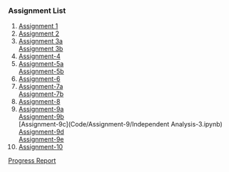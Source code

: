 ### Assignment List

1. [Assignment 1](https://github.com/Upward-Spiral-Science/spect-team/blob/master/Draft/Questions.md)
2. [Assignment 2](https://github.com/Upward-Spiral-Science/spect-team/blob/master/Code/Assignment-3/Descriptive_Exploratory_Answers_1.ipynb)
3. [Assignment 3a](https://github.com/Upward-Spiral-Science/spect-team/blob/master/Code/Assignment-3/Descriptive_Exploratory_Answers_1.ipynb)<br/> [Assignment 3b](https://github.com/Upward-Spiral-Science/spect-team/blob/master/Code/Assignment-3/Exploratory_Kmeans_PCA.ipynb)
4. [Assignment-4](https://github.com/Upward-Spiral-Science/spect-team/blob/master/Code/Assignment-4/Inferential_Depressed.ipynb)
5. [Assignment-5a](https://github.com/Upward-Spiral-Science/spect-team/blob/master/Code/Assignment-5/Classification_Simulation.ipynb)<br/>[Assignment-5b](https://github.com/Upward-Spiral-Science/spect-team/blob/master/Code/Assignment-5/PCA.ipynb)
6. [Assignment-6](https://github.com/Upward-Spiral-Science/spect-team/blob/master/Code/Assignment-6/test_assumptions.ipynb)
7. [Assignment-7a](https://github.com/Upward-Spiral-Science/spect-team/blob/master/Code/Assignment-8/Independent%20Analysis.ipynb)<br/>[Assignment-7b](https://github.com/Upward-Spiral-Science/spect-team/blob/master/Code/Assignment-8/extended_analysis_ADHD_Bipolar_yatbear.ipynb)<br/>
8. [Assignment-8](https://github.com/Upward-Spiral-Science/spect-team/blob/master/Code/Assignment-9/AnalysisProposals.md)
9. [Assignment-9a](https://github.com/Upward-Spiral-Science/spect-team/blob/master/Code/Assignment-9/Independent%20Analysis.ipynb)<br/>[Assignment-9b](https://github.com/Upward-Spiral-Science/spect-team/blob/master/Code/Assignment-9/Independent%20Analysis-2.ipynb)<br/>[Assignment-9c](Code/Assignment-9/Independent Analysis-3.ipynb)<br/>[Assignment-9d](https://github.com/Upward-Spiral-Science/spect-team/blob/master/Code/Assignment-9/SubjectSelectionExperiments.ipynb)<br/>[Assignment-9e](https://github.com/Upward-Spiral-Science/spect-team/blob/master/Code/Assignment-9/GenderDistinguished_ADHD_Bipolar_YatingJing.ipynb)<br/>
10. [Assignment-10](https://github.com/Upward-Spiral-Science/spect-team/blob/master/Code/Assignment-10/FeatureSelection_SubjectSelectionExperiments.ipynb)<br/>

[Progress Report](https://github.com/Upward-Spiral-Science/spect-team/blob/master/Docs/progress_report.md)